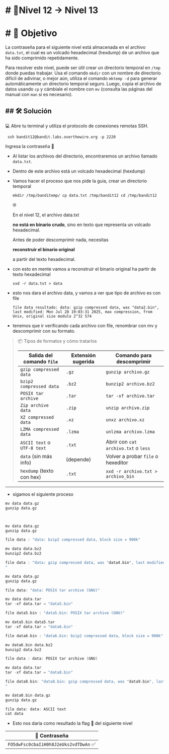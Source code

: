 # # 🧩Nivel 12 → Nivel 13

# # 🎯 Objetivo

La contraseña para el siguiente nivel está almacenada en el archivo `data.txt`, el cual es un volcado hexadecimal (hexdump) de un archivo que ha sido comprimido repetidamente.

Para resolver este nivel, puede ser útil crear un directorio temporal en `/tmp` donde puedas trabajar. Usa el comando `mkdir` con un nombre de directorio difícil de adivinar, o mejor aún, utiliza el comando `mktemp -d` para generar automáticamente un directorio temporal seguro. Luego, copia el archivo de datos usando `cp` y cámbiale el nombre con `mv` (consulta las páginas del manual con `man` si es necesario).

## ## 🛠️ Solución

💻 Abre tu terminal y utiliza el protocolo de conexiones remotas SSH.

```
 ssh bandit12@bandit.labs.overthewire.org -p 2220
```

Ingresa la contraseña 🚩

- Al listar los archivos del directorio, encontraremos un archivo llamado `data.txt`.
- Dentro de este archivo está un volcado hexadecimal (hexdump)
- Vamos hacer el proceso que nos pide la guia, crear un directorio temporal
    
    `
    mkdir /tmp/banditemp/
    cp data.txt /tmp/bandit12
    cd /tmp/bandit12
    `
    
    <aside>
    🌐
    
    En el nivel 12, el archivo data.txt
    
    **no está en binario crudo**, sino en texto que representa un volcado hexadecimal.
    
    Antes de poder descomprimir nada, necesitas
    
    **reconstruir el binario original**
    
    a partir del texto hexadecimal.
    
    </aside>
    
- con esto en mente vamos a reconstruir el binario original ha partir de texto hexadecimal
    
    `
    xxd -r data.txt > data
    `
    
- esto nos dara el archivo data, y vamos a ver que tipo de archivo es con file
    
    `
    file data
    resultado: data: gzip compressed data, was "data2.bin", last modified: Mon Jul 28 19:03:31 2025, max compression, from Unix, original size modulo 2^32 574
     `
    
- tenemos que ir verificando cada archivo con file, renombrar con mv y descomprimir con su formato.

> 📦 Tipos de formatos y cómo tratarlos
> 
> 
> | **Salida del comando `file`** | **Extensión sugerida** | **Comando para descomprimir** |
> | --- | --- | --- |
> | `gzip compressed data` | `.gz` | `gunzip archivo.gz` |
> | `bzip2 compressed data` | `.bz2` | `bunzip2 archivo.bz2` |
> | `POSIX tar archive` | `.tar` | `tar -xf archivo.tar` |
> | `Zip archive data` | `.zip` | `unzip archivo.zip` |
> | `XZ compressed data` | `.xz` | `unxz archivo.xz` |
> | `LZMA compressed data` | `.lzma` | `unlzma archivo.lzma` |
> | `ASCII text` o `UTF-8 text` | `.txt` | Abrir con `cat archivo.txt` o `less` |
> | `data` (sin más info) | (depende) | Volver a probar `file` o hexeditor |
> | `hexdump` (texto con hex) | `.txt` | `xxd -r archivo.txt > archivo_bin` |

---

- sigamos el siguiente proceso 

```c
mv data data.gz
gunzip data.gz



mv data data.gz
gunzip data.gz

file data : "data: bzip2 compressed data, block size = 900k"

mv data data.bz2
bunzip2 data.bz2

file data : "data: gzip compressed data, was "data4.bin", last modified: Mon Jul 28 19:03:31 2025, max compression, from Unix, original size modulo 2^32 20480
"

mv data data.gz
gunzip data.gz 

file data: "data: POSIX tar archive (GNU)"

mv data data.tar
tar -xf data.tar = "data5.bin"

file data5.bin : "data5.bin: POSIX tar archive (GNU)"

mv data5.bin data5.tar 
tar -xf data.tar = "data6.bin"

file data6.bin : "data6.bin: bzip2 compressed data, block size = 900k"

mv data6.bin data.bz2
bunzip2 data.bz2

file data : data: POSIX tar archive (GNU)

mv data data.tar
tar -xf data.tar = "data8.bin"

file data8.bin: "data8.bin: gzip compressed data, was "data9.bin", last modified: Mon Jul 28 19:03:31 2025, max compression, from Unix, original size modulo 2^32 49
"

mv data8.bin data.gz
gunzip data.gz

file data: data: ASCII text
cat data
```

- Esto nos daria como resultado la flag 🚩 del siguiente nivel

<div align="center">

| 🔐 Contraseña |
|:-------------:|
| `FO5dwFsc0cbaIiH0h8J2eUks2vdTDwAn` ✅ |

</div>
